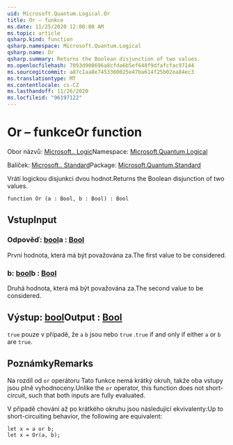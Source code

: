 ```yaml
---
uid: Microsoft.Quantum.Logical.Or
title: Or – funkce
ms.date: 11/25/2020 12:00:00 AM
ms.topic: article
qsharp.kind: function
qsharp.namespace: Microsoft.Quantum.Logical
qsharp.name: Or
qsharp.summary: Returns the Boolean disjunction of two values.
ms.openlocfilehash: 7093d908696a8cfda6b5ef648f9dfafcfac97144
ms.sourcegitcommit: a87c1aa8e7453360025e47ba614f25b02ea84ec3
ms.translationtype: MT
ms.contentlocale: cs-CZ
ms.lasthandoff: 11/26/2020
ms.locfileid: "96197122"
---
```

# <a name="or-function"></a><span data-ttu-id="09622-102">Or – funkce</span><span class="sxs-lookup"><span data-stu-id="09622-102">Or function</span></span>

<span data-ttu-id="09622-103">Obor názvů: [Microsoft.. Logic](xref:Microsoft.Quantum.Logical)</span><span class="sxs-lookup"><span data-stu-id="09622-103">Namespace: [Microsoft.Quantum.Logical](xref:Microsoft.Quantum.Logical)</span></span>

<span data-ttu-id="09622-104">Balíček: [Microsoft.. Standard](https://nuget.org/packages/Microsoft.Quantum.Standard)</span><span class="sxs-lookup"><span data-stu-id="09622-104">Package: [Microsoft.Quantum.Standard](https://nuget.org/packages/Microsoft.Quantum.Standard)</span></span>


<span data-ttu-id="09622-105">Vrátí logickou disjunkci dvou hodnot.</span><span class="sxs-lookup"><span data-stu-id="09622-105">Returns the Boolean disjunction of two values.</span></span>

```qsharp
function Or (a : Bool, b : Bool) : Bool
```


## <a name="input"></a><span data-ttu-id="09622-106">Vstup</span><span class="sxs-lookup"><span data-stu-id="09622-106">Input</span></span>

### <a name="a--bool"></a><span data-ttu-id="09622-107">Odpověď: [bool](xref:microsoft.quantum.lang-ref.bool)</span><span class="sxs-lookup"><span data-stu-id="09622-107">a : [Bool](xref:microsoft.quantum.lang-ref.bool)</span></span>

<span data-ttu-id="09622-108">První hodnota, která má být považována za.</span><span class="sxs-lookup"><span data-stu-id="09622-108">The first value to be considered.</span></span>


### <a name="b--bool"></a><span data-ttu-id="09622-109">b: [bool](xref:microsoft.quantum.lang-ref.bool)</span><span class="sxs-lookup"><span data-stu-id="09622-109">b : [Bool](xref:microsoft.quantum.lang-ref.bool)</span></span>

<span data-ttu-id="09622-110">Druhá hodnota, která má být považována za.</span><span class="sxs-lookup"><span data-stu-id="09622-110">The second value to be considered.</span></span>



## <a name="output--bool"></a><span data-ttu-id="09622-111">Výstup: [bool](xref:microsoft.quantum.lang-ref.bool)</span><span class="sxs-lookup"><span data-stu-id="09622-111">Output : [Bool](xref:microsoft.quantum.lang-ref.bool)</span></span>

<span data-ttu-id="09622-112">`true` pouze v případě, že `a` `b` jsou nebo `true` .</span><span class="sxs-lookup"><span data-stu-id="09622-112">`true` if and only if either `a` or `b` are `true`.</span></span>

## <a name="remarks"></a><span data-ttu-id="09622-113">Poznámky</span><span class="sxs-lookup"><span data-stu-id="09622-113">Remarks</span></span>

<span data-ttu-id="09622-114">Na rozdíl od `or` operátoru Tato funkce nemá krátký okruh, takže oba vstupy jsou plně vyhodnoceny.</span><span class="sxs-lookup"><span data-stu-id="09622-114">Unlike the `or` operator, this function does not short-circuit, such that both inputs are fully evaluated.</span></span>

<span data-ttu-id="09622-115">V případě chování až po krátkého okruhu jsou následující ekvivalenty:</span><span class="sxs-lookup"><span data-stu-id="09622-115">Up to short-circuiting behavior, the following are equivalent:</span></span>

```Q#
let x = a or b;
let x = Or(a, b);
```